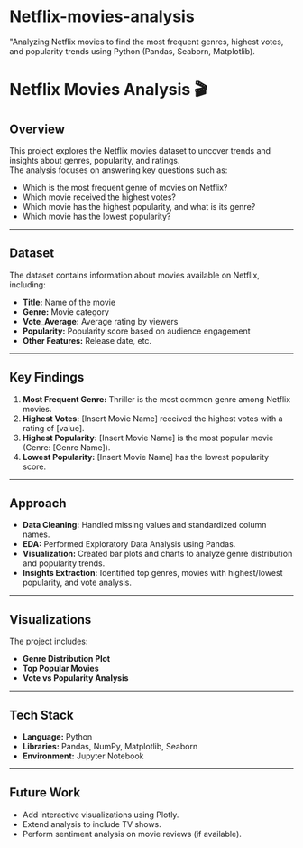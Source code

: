 # Netflix-movies-analysis
 "Analyzing Netflix movies to find the most frequent genres, highest votes, and popularity trends using Python (Pandas, Seaborn, Matplotlib).
# Netflix Movies Analysis 🎬

## **Overview**
This project explores the Netflix movies dataset to uncover trends and insights about genres, popularity, and ratings.  
The analysis focuses on answering key questions such as:
- Which is the most frequent genre of movies on Netflix?
- Which movie received the highest votes?
- Which movie has the highest popularity, and what is its genre?
- Which movie has the lowest popularity?

---

## **Dataset**
The dataset contains information about movies available on Netflix, including:
- **Title:** Name of the movie
- **Genre:** Movie category
- **Vote_Average:** Average rating by viewers
- **Popularity:** Popularity score based on audience engagement
- **Other Features:** Release date, etc.

---

## **Key Findings**
1. **Most Frequent Genre:** Thriller is the most common genre among Netflix movies.  
2. **Highest Votes:** [Insert Movie Name] received the highest votes with a rating of [value].  
3. **Highest Popularity:** [Insert Movie Name] is the most popular movie (Genre: [Genre Name]).  
4. **Lowest Popularity:** [Insert Movie Name] has the lowest popularity score.

---

## **Approach**
- **Data Cleaning:** Handled missing values and standardized column names.
- **EDA:** Performed Exploratory Data Analysis using Pandas.
- **Visualization:** Created bar plots and charts to analyze genre distribution and popularity trends.
- **Insights Extraction:** Identified top genres, movies with highest/lowest popularity, and vote analysis.

---

## **Visualizations**
The project includes:
- **Genre Distribution Plot**
- **Top Popular Movies**
- **Vote vs Popularity Analysis**

---

## **Tech Stack**
- **Language:** Python
- **Libraries:** Pandas, NumPy, Matplotlib, Seaborn
- **Environment:** Jupyter Notebook

---

## **Future Work**
- Add interactive visualizations using Plotly.
- Extend analysis to include TV shows.
- Perform sentiment analysis on movie reviews (if available).




